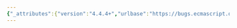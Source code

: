 ```yaml
---
{"_attributes":{"version":"4.4.4+","urlbase":"https://bugs.ecmascript.org/","maintainer":"dherman@mozilla.com"},"bug":{"bug_id":484,"creation_ts":"2012-07-09 10:27:00 -0700","short_desc":"Typo: numbering in StaticSemantics: PropName","delta_ts":"2012-09-28 12:24:09 -0700","product":"Draft for 6th Edition","component":"editorial issue","version":"Rev 9: July 8, 2012 Draft","rep_platform":"All","op_sys":"All","bug_status":"RESOLVED","resolution":"FIXED","priority":"Normal","bug_severity":"trivial","everconfirmed":true,"reporter":{"uid":"waldron.rick","name":"Rick Waldron"},"assigned_to":{"uid":"allen","name":"Allen Wirfs-Brock"},"cc":"waldron.rick","long_desc":[{"commentid":1224,"comment_count":0,"who":{"uid":"waldron.rick","name":"Rick Waldron"},"bug_when":"2012-07-09 10:27:06 -0700","thetext":"\"4.\tReturn StringValue of IdentifierName.\" =>\n\"1.\tReturn StringValue of IdentifierName.\""},{"commentid":1240,"comment_count":1,"who":{"uid":"allen","name":"Allen Wirfs-Brock"},"bug_when":"2012-07-09 14:45:08 -0700","thetext":"fixed in rev10 editor's draft"},{"commentid":1673,"comment_count":2,"who":{"uid":"allen","name":"Allen Wirfs-Brock"},"bug_when":"2012-09-28 12:24:09 -0700","thetext":"fixed in rev10, Sept. 27 2012 draft"}]}}
---
```

